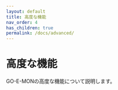 ```yaml
---
layout: default
title: 高度な機能
nav_order: 4
has_children: true
permalink: /docs/advanced/
---
```


# 高度な機能

GO-E-MONの高度な機能について説明します。
